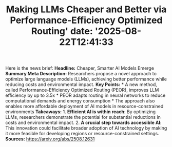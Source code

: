 ﻿---
title: "Making LLMs Cheaper and Better via Performance-Efficiency Optimized Routing'
date: '2025-08-22T12:41:33"
category: "Markets"
summary: ""
slug: "making llms cheaper and better via performanceefficiency opt"
source_urls:
  - "https://arxiv.org/abs/2508.12631"
seo:
  title: "Making LLMs Cheaper and Better via Performance-Efficiency Optimized Routing | Hash n Hedge'
  description: '"
  keywords: ["news", "markets", "brief"]
---
Here is the news brief:  **Headline:** Cheaper, Smarter AI Models Emerge  **Summary Meta Description:** Researchers propose a novel approach to optimize large language models (LLMs), achieving better performance while reducing costs and environmental impact.  **Key Points:**  * A new method, called Performance-Efficiency Optimized Routing (PEOR), improves LLM efficiency by up to 3.5x * PEOR adapts routing in neural networks to reduce computational demands and energy consumption * The approach also enables more affordable deployment of AI models in resource-constrained environments  **Takeaways:**  1. **Efficient AI is within reach**: By optimizing LLMs, researchers demonstrate the potential for substantial reductions in costs and environmental impact. 2. **A crucial step towards accessible AI**: This innovation could facilitate broader adoption of AI technology by making it more feasible for developing regions or resource-constrained settings.  **Sources:** https://arxiv.org/abs/2508.12631 
